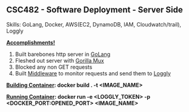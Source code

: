 ## CSC482 - Software Deployment - Server Side

Skills: GoLang, Docker, AWS(EC2, DynamoDB, IAM, Cloudwatch/trail), Loggly

<b><ins>Accomplishments!</ins></b>

<ol>
<li>Built barebones http server in <ins>GoLang</ins></li>
<li>Fleshed out server with <ins>Gorilla Mux</ins Library </li>
<li>Blocked any non GET requests</li>
<li>Built <ins>Middleware</ins> to monitor requests and send them to <ins>Loggly</ins></li>
</ol>


<b><ins>Building Container</ins>:<b>
docker build . -t <IMAGE_NAME>

<b><ins>Running Container</ins>:<b>
docker run -e <LOGGLY_TOKEN> -p <DOCKER_PORT:OPENED_PORT> <IMAGE_NAME>
